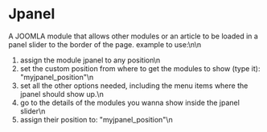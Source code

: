 Jpanel
======

A JOOMLA module that allows other modules or an article to be loaded in a panel slider to the border of the page.
example to use:\n\n

1) assign the module jpanel to any position\n
2) set the custom position from where to get the modules to show (type it): "myjpanel_position"\n
3) set all the other options needed, including the menu items where the jpanel should show up.\n
4) go to the details of the modules you wanna show inside the jpanel slider\n
5) assign their position to: "myjpanel_position"\n
